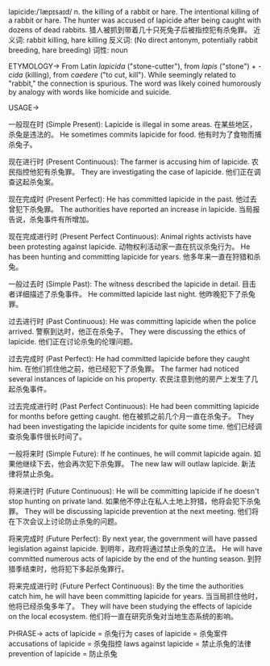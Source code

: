 lapicide:/ˈlæpɪsaɪd/
n.
the killing of a rabbit or hare.
The intentional killing of a rabbit or hare.
The hunter was accused of lapicide after being caught with dozens of dead rabbits. 猎人被抓到带着几十只死兔子后被指控犯有杀兔罪。
近义词: rabbit killing, hare killing
反义词: (No direct antonym, potentially rabbit breeding, hare breeding)
词性: noun

ETYMOLOGY->
From Latin *lapicida* ("stone-cutter"), from *lapis* ("stone") + *-cida* (killing), from *caedere* ("to cut, kill").  While seemingly related to "rabbit," the connection is spurious. The word was likely coined humorously by analogy with words like homicide and suicide.

USAGE->

一般现在时 (Simple Present):
Lapicide is illegal in some areas.  在某些地区，杀兔是违法的。
He sometimes commits lapicide for food. 他有时为了食物而捕杀兔子。

现在进行时 (Present Continuous):
The farmer is accusing him of lapicide. 农民指控他犯有杀兔罪。
They are investigating the case of lapicide. 他们正在调查这起杀兔案。


现在完成时 (Present Perfect):
He has committed lapicide in the past. 他过去曾犯下杀兔罪。
The authorities have reported an increase in lapicide. 当局报告说，杀兔事件有所增加。

现在完成进行时 (Present Perfect Continuous):
Animal rights activists have been protesting against lapicide. 动物权利活动家一直在抗议杀兔行为。
He has been hunting and committing lapicide for years.  他多年来一直在狩猎和杀兔。

一般过去时 (Simple Past):
The witness described the lapicide in detail. 目击者详细描述了杀兔事件。
He committed lapicide last night. 他昨晚犯下了杀兔罪。


过去进行时 (Past Continuous):
He was committing lapicide when the police arrived.  警察到达时，他正在杀兔子。
They were discussing the ethics of lapicide.  他们正在讨论杀兔的伦理问题。

过去完成时 (Past Perfect):
He had committed lapicide before they caught him. 在他们抓住他之前，他已经犯下了杀兔罪。
The farmer had noticed several instances of lapicide on his property.  农民注意到他的房产上发生了几起杀兔事件。

过去完成进行时 (Past Perfect Continuous):
He had been committing lapicide for months before getting caught.  他在被抓之前几个月一直在杀兔子。
They had been investigating the lapicide incidents for quite some time. 他们已经调查杀兔事件很长时间了。

一般将来时 (Simple Future):
If he continues, he will commit lapicide again. 如果他继续下去，他会再次犯下杀兔罪。
The new law will outlaw lapicide. 新法律将禁止杀兔。

将来进行时 (Future Continuous):
He will be committing lapicide if he doesn't stop hunting on private land. 如果他不停止在私人土地上狩猎，他将会犯下杀兔罪。
They will be discussing lapicide prevention at the next meeting. 他们将在下次会议上讨论防止杀兔的问题。


将来完成时 (Future Perfect):
By next year, the government will have passed legislation against lapicide. 到明年，政府将通过禁止杀兔的立法。
He will have committed numerous acts of lapicide by the end of the hunting season. 到狩猎季结束时，他将犯下多起杀兔罪行。


将来完成进行时 (Future Perfect Continuous):
By the time the authorities catch him, he will have been committing lapicide for years.  当当局抓住他时，他将已经杀兔多年了。
They will have been studying the effects of lapicide on the local ecosystem. 他们将一直在研究杀兔对当地生态系统的影响。



PHRASE->
acts of lapicide = 杀兔行为
cases of lapicide = 杀兔案件
accusations of lapicide = 杀兔指控
laws against lapicide = 禁止杀兔的法律
prevention of lapicide = 防止杀兔
